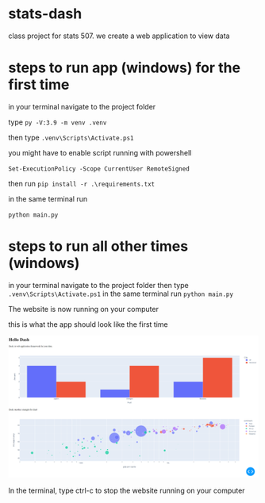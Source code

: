 # stats-dash
class project for stats 507. we create a web application to view data

# steps to run app (windows) for the first time

in your terminal navigate to the project folder

type `py -V:3.9 -m venv .venv`

then type `.venv\Scripts\Activate.ps1`

you might have to enable script running with powershell

`Set-ExecutionPolicy -Scope CurrentUser RemoteSigned `

then run `pip install -r .\requirements.txt`

in the same terminal run

`python main.py`

# steps to run all other times (windows)

in your terminal navigate to the project folder
then type `.venv\Scripts\Activate.ps1`
in the same terminal run
`python main.py`

The website is now running on your computer

this is what the app should look like the first time

![example site](image.png)

In the terminal, type ctrl-c to stop the website running on your computer